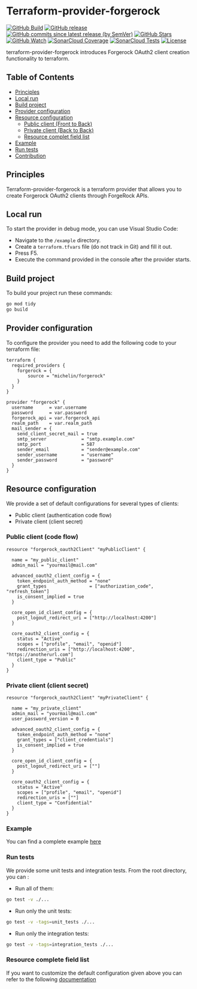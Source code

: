 # Terraform-provider-forgerock

[![GitHub Build](https://img.shields.io/github/actions/workflow/status/michelin/terraform-provider-forgerock/on_push_master.yml?branch=master&logo=github&style=for-the-badge)](https://img.shields.io/github/actions/workflow/status/michelin/terraform-provider-forgerock/on_push_master.yml)
[![GitHub release](https://img.shields.io/github/v/release/michelin/terraform-provider-forgerock?logo=github&style=for-the-badge)](https://github.com/michelin/terraform-provider-forgerock/releases)
[![GitHub commits since latest release (by SemVer)](https://img.shields.io/github/commits-since/michelin/terraform-provider-forgerock/latest?logo=github&style=for-the-badge)](https://github.com/michelin/terraform-provider-forgerock/commits/main)
[![GitHub Stars](https://img.shields.io/github/stars/michelin/terraform-provider-forgerock?logo=github&style=for-the-badge)](https://github.com/michelin/terraform-provider-forgerock)
[![GitHub Watch](https://img.shields.io/github/watchers/michelin/terraform-provider-forgerock?logo=github&style=for-the-badge)](https://github.com/michelin/terraform-provider-forgerock)
[![SonarCloud Coverage](https://img.shields.io/sonar/coverage/michelin_terraform-provider-forgerock?logo=sonarcloud&server=https%3A%2F%2Fsonarcloud.io&style=for-the-badge)](https://sonarcloud.io/component_measures?id=michelin_terraform-provider-forgerock&metric=coverage&view=list)
[![SonarCloud Tests](https://img.shields.io/sonar/tests/michelin_terraform-provider-forgerock/master?server=https%3A%2F%2Fsonarcloud.io&style=for-the-badge&logo=sonarcloud)](https://sonarcloud.io/component_measures?metric=tests&view=list&id=michelin_kstreamplify)
[![License](https://img.shields.io/badge/License-Apache%202.0-blue.svg?logo=apache&style=for-the-badge)](https://opensource.org/licenses/Apache-2.0)

terraform-provider-forgerock introduces Forgerock OAuth2 client creation functionality to terraform.

## Table of Contents

* [Principles](#principles)
* [Local run](#local-run)
* [Build project](#build-project)
* [Provider configuration](#provider-configuration)
* [Resource configuration](#resource-configuration)
  * [Public client (Front to Back)](#public-client-front-to-back)
  * [Private client (Back to Back)](#private-client-back-to-back)
  * [Resource complet field list](#resource-complet-field-list)
* [Example](#example)
* [Run tests](#run-tests)
* [Contribution](#contribution)

## Principles

Terraform-provider-forgerock is a terraform provider that allows you to create Forgerock OAuth2 clients through ForgeRock APIs.

## Local run

To start the provider in debug mode, you can use Visual Studio Code:

* Navigate to the `/example` directory.
* Create a `terraform.tfvars` file (do not track in Git) and fill it out.
* Press F5.
* Execute the command provided in the console after the provider starts.

## Build project

To build your project run these commands:

```bash
go mod tidy
go build
```

## Provider configuration

To configure the provider you need to add the following code to your terraform file:

```hcl
terraform {
  required_providers {
    forgerock = {
        source = "michelin/forgerock"
    }
  }
}

provider "forgerock" {
  username      = var.username
  password      = var.password
  forgerock_api = var.forgerock_api
  realm_path    = var.realm_path
  mail_sender = {
    send_client_secret_mail = true
    smtp_server             = "smtp.example.com"
    smtp_port               = 587
    sender_email            = "sender@example.com"
    sender_username         = "username"
    sender_password         = "password"
  }
}
```

## Resource configuration

We provide a set of default configurations for several types of clients:

* Public client (authentication code flow)
* Private client (client secret)

### Public client (code flow)

```hcl
resource "forgerock_oauth2Client" "myPublicClient" {

  name = "my_public_client"
  admin_mail = "yourmail@mail.com"

  advanced_oauth2_client_config = {
    token_endpoint_auth_method = "none"
    grant_types                = ["authorization_code", "refresh_token"]
    is_consent_implied = true
  }

  core_open_id_client_config = {
    post_logout_redirect_uri = ["http://localhost:4200"]
  }

  core_oauth2_client_config = {
    status = "Active"
    scopes = ["profile", "email", "openid"]
    redirection_uris = ["http://localhost:4200", "https://anotherurl.com"]
    client_type = "Public"
  }
}
```

### Private client (client secret)

```hcl
resource "forgerock_oauth2Client" "myPrivateClient" {

  name = "my_private_client"
  admin_mail = "yourmail@mail.com"
  user_password_version = 0

  advanced_oauth2_client_config = {
    token_endpoint_auth_method = "none"
    grant_types = ["client_credentials"]
    is_consent_implied = true
  }

  core_open_id_client_config = {
    post_logout_redirect_uri = [""]
  }

  core_oauth2_client_config = {
    status = "Active"
    scopes = ["profile", "email", "openid"]
    redirection_uris = [""]
    client_type = "Confidential"
  }
}
```

### Example

You can find a complete example [here](./example/main.tf)

### Run tests

We provide some unit tests and integration tests.
From the root directory, you can  :

* Run all of them:

```bash
go test -v ./...       
```

* Run only the unit tests:

```bash
go test -v -tags=unit_tests ./...       
```

* Run only the integration tests:

```bash
go test -v -tags=integration_tests ./...       
```

### Resource complete field list

If you want to customize the default configuration given above you can refer to the following [documentation](./docs/fields_list.md)
